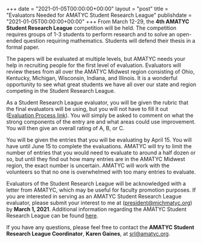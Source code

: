 +++
date = "2021-01-05T00:00:00+00:00"
layout = "post"
title = "Evaluators Needed for AMATYC Student Research League"
publishdate = "2021-01-05T00:00:00+00:00"
+++
From March 12-29, the **4th AMATYC Student Research League** competition will be held. The competition requires groups of 1-3 students to perform research and to solve an open-ended question requiring mathematics. Students will defend their thesis in a formal paper.<br/>

The papers will be evaluated at multiple levels, but AMATYC needs your help in recruiting people for the first level of evaluation. Evaluators will review theses from all over the AMATYC Midwest region consisting of Ohio, Kentucky, Michigan, Wisconsin, Indiana, and Illinois. It is a wonderful opportunity to see what great students we have all over our state and region competing in the Student Research League.<br/>

As a Student Research League evaluator, you will be given the rubric that the final evaluators will be using, but you will not have to fill it out (<a href="https://458rl1jp.r.us-east-1.awstrack.me/L0/https:%2F%2Famatyc.org%2Fpage%2FSRLEvaluationProcess/1/01000176d3766bd3-49d091e6-1db1-432e-97ec-b208ad8208c9-000000/G3fDghUxUz6bPngQmzbJTCxd8bE=195">Evaluation Process link</a>). You will simply be asked to comment on what the strong components of the entry are and what areas could use improvement. You will then give an overall rating of A, B, or C.<br/>

You will be given the entries that you will be evaluating by April 15. You will have until June 15 to complete the evaluations. AMATYC will try to limit the number of entries that you would need to evaluate to around a half dozen or so, but until they find out how many entries are in the AMATYC Midwest region, the exact number is uncertain. AMATYC will work with the volunteers so that no one is overwhelmed with too many entries to evaluate.<br/>

Evaluators of the Student Research League will be acknowledged with a letter from AMATYC, which may be useful for faculty promotion purposes. If you are interested in serving as an AMATYC Student Research League evaluator, please submit your interest to me at (<a href="mailto:president@michmatyc.org">president@michmatyc.org</a>) by **March 1, 2021**. Additional information regarding the AMATYC Student Research League can be found <a href="https://458rl1jp.r.us-east-1.awstrack.me/L0/https:%2F%2Famatyc.org%2Fpage%2FSRLPresentationMaterials/1/01000176d3766bd3-49d091e6-1db1-432e-97ec-b208ad8208c9-000000/lMxFz25tqUyyRgJEmh_T451LN_I=195">here</a>.<br/>

If you have any questions, please feel free to contact the **AMATYC Student Research League Coordinator**, **Karen Gaines**, at <a href="mailto:srl@amatyc.org">srl@amatyc.org</a>.
